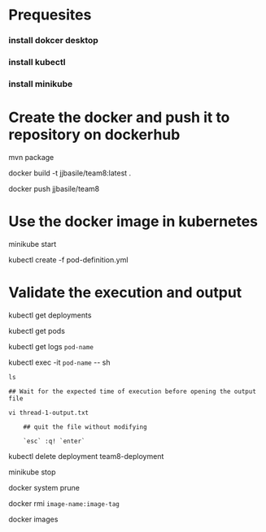 # Prequesites 

### install dokcer desktop
### install kubectl
### install minikube

# Create the docker and push it to repository on dockerhub

mvn package

docker build -t jjbasile/team8:latest .

docker push jjbasile/team8

# Use the docker image in kubernetes

minikube start

kubectl create -f pod-definition.yml

# Validate the execution and output

kubectl get deployments

kubectl get pods

kubectl get logs `pod-name`

kubectl exec -it `pod-name` -- sh

    ls

    ## Wait for the expected time of execution before opening the output file

    vi thread-1-output.txt

        ## quit the file without modifying

        `esc` :q! `enter`

kubectl delete deployment team8-deployment

minikube stop

docker system prune

docker rmi `image-name:image-tag`

docker images
